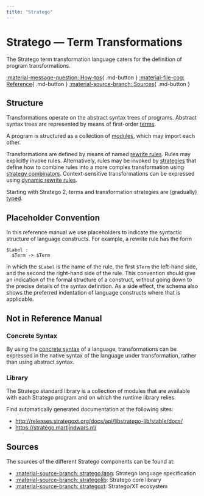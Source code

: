 ```yaml
---
title: "Stratego"
---
```

# Stratego — Term Transformations

The Stratego term transformation language caters for the definition of program transformations.

[:material-message-question: How-tos](../../howtos/stratego/index.md){ .md-button }
[:material-file-cog: Reference](../../references/stratego/index.md){ .md-button }
[:material-source-branch: Sources](#sources){ .md-button }


## Structure
Transformations operate on the abstract syntax trees of programs.
Abstract syntax trees are represented by means of first-order [terms](terms.md).

A program is structured as a collection of [modules](modules.md), which may import each other.

Transformations are defined by means of named [rewrite rules](rewrite-rules.md).
Rules may explicitly invoke rules.
Alternatively, rules may be invoked by [strategies](strategy-definitions.md) that define how to combine rules into a more complex transformation using [strategy combinators](strategy-combinators.md).
Context-sensitive transformations can be expressed using [dynamic rewrite rules](dynamic-rules.md).

Starting with Stratego 2, terms and transformation strategies are (gradually) [typed](types.md).


## Placeholder Convention
In this reference manual we use placeholders to indicate the syntactic structure of language constructs.
For example, a rewrite rule has the form

```stratego
$Label :
  $Term -> $Term
```

in which the `$Label` is the name of the rule, the first `$Term` the left-hand side, and the second the right-hand side of the rule.
This convention should give an indication of the formal structure of a construct, without going down to the precise details of the syntax definition.
As a side effect, the schema also shows the preferred indentation of language constructs where that is applicable.


## Not in Reference Manual

### Concrete Syntax  
By using the [concrete syntax](../../howtos/stratego/concrete-syntax.md) of a language, transformations can be expressed in the native syntax of the language under transformation, rather than using abstract syntax.


### Library
The Stratego standard library is a collection of modules that are available with each Stratego program and on which the runtime library relies.

Find automatically generated documentation at the following sites:

- http://releases.strategoxt.org/docs/api/libstratego-lib/stable/docs/
- https://stratego.martijndwars.nl/


## Sources
The sources of the different Stratego components can be found at:

- [:material-source-branch: stratego.lang](https://github.com/metaborg/stratego/tree/master/stratego.lang): Stratego language specification
- [:material-source-branch: strategolib](https://github.com/metaborg/stratego/tree/master/strategolib): Stratego core library
- [:material-source-branch: strategoxt](https://github.com/metaborg/strategoxt): Stratego/XT ecosystem

